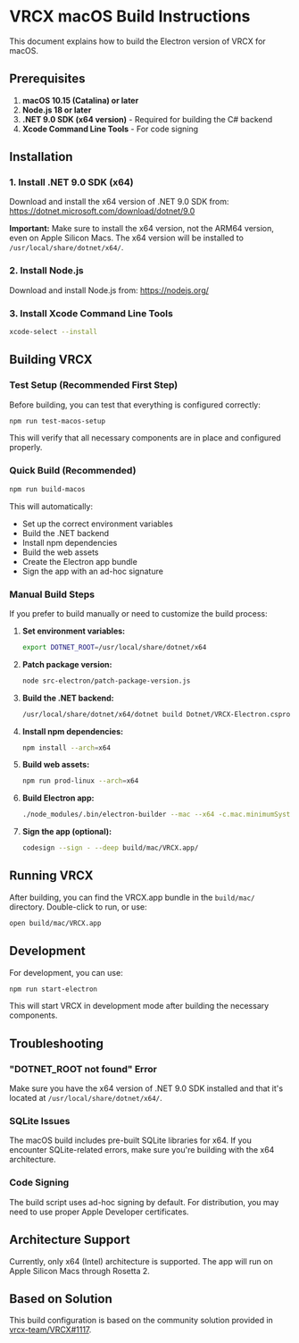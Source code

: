 # VRCX macOS Build Instructions

This document explains how to build the Electron version of VRCX for macOS.

## Prerequisites

1. **macOS 10.15 (Catalina) or later**
2. **Node.js 18 or later**
3. **.NET 9.0 SDK (x64 version)** - Required for building the C# backend
4. **Xcode Command Line Tools** - For code signing

## Installation

### 1. Install .NET 9.0 SDK (x64)

Download and install the x64 version of .NET 9.0 SDK from:
https://dotnet.microsoft.com/download/dotnet/9.0

**Important:** Make sure to install the x64 version, not the ARM64 version, even on Apple Silicon Macs. The x64 version will be installed to `/usr/local/share/dotnet/x64/`.

### 2. Install Node.js

Download and install Node.js from:
https://nodejs.org/

### 3. Install Xcode Command Line Tools

```bash
xcode-select --install
```

## Building VRCX

### Test Setup (Recommended First Step)

Before building, you can test that everything is configured correctly:

```bash
npm run test-macos-setup
```

This will verify that all necessary components are in place and configured properly.

### Quick Build (Recommended)

```bash
npm run build-macos
```

This will automatically:
- Set up the correct environment variables
- Build the .NET backend
- Install npm dependencies
- Build the web assets
- Create the Electron app bundle
- Sign the app with an ad-hoc signature

### Manual Build Steps

If you prefer to build manually or need to customize the build process:

1. **Set environment variables:**
   ```bash
   export DOTNET_ROOT=/usr/local/share/dotnet/x64
   ```

2. **Patch package version:**
   ```bash
   node src-electron/patch-package-version.js
   ```

3. **Build the .NET backend:**
   ```bash
   /usr/local/share/dotnet/x64/dotnet build Dotnet/VRCX-Electron.csproj -c Release -a x64 -v detailed
   ```

4. **Install npm dependencies:**
   ```bash
   npm install --arch=x64
   ```

5. **Build web assets:**
   ```bash
   npm run prod-linux --arch=x64
   ```

6. **Build Electron app:**
   ```bash
   ./node_modules/.bin/electron-builder --mac --x64 -c.mac.minimumSystemVersion=10.15.0 -c.mac.target=dir -c.mac.identity=null -c.mac.category=public.app-category.utilities
   ```

7. **Sign the app (optional):**
   ```bash
   codesign --sign - --deep build/mac/VRCX.app/
   ```

## Running VRCX

After building, you can find the VRCX.app bundle in the `build/mac/` directory. Double-click to run, or use:

```bash
open build/mac/VRCX.app
```

## Development

For development, you can use:

```bash
npm run start-electron
```

This will start VRCX in development mode after building the necessary components.

## Troubleshooting

### "DOTNET_ROOT not found" Error

Make sure you have the x64 version of .NET 9.0 SDK installed and that it's located at `/usr/local/share/dotnet/x64/`.

### SQLite Issues

The macOS build includes pre-built SQLite libraries for x64. If you encounter SQLite-related errors, make sure you're building with the x64 architecture.

### Code Signing

The build script uses ad-hoc signing by default. For distribution, you may need to use proper Apple Developer certificates.

## Architecture Support

Currently, only x64 (Intel) architecture is supported. The app will run on Apple Silicon Macs through Rosetta 2.

## Based on Solution

This build configuration is based on the community solution provided in [vrcx-team/VRCX#1117](https://github.com/vrcx-team/VRCX/issues/1117).